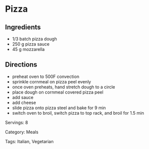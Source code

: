 # Pizza

## Ingredients

- 1/3 batch pizza dough
- 250 g pizza sauce
- 45 g mozzarella

## Directions

- preheat oven to 500F convection
- sprinkle cornmeal on pizza peel evenly
- once oven preheats, hand stretch dough to a circle
- place dough on cornmeal covered pizza peel
- add sauce
- add cheese
- slide pizza onto pizza steel and bake for 9 min
- switch oven to broil, switch pizza to top rack, and broil for 1.5 min

Servings: 8

Category: Meals

Tags: Italian, Vegetarian

